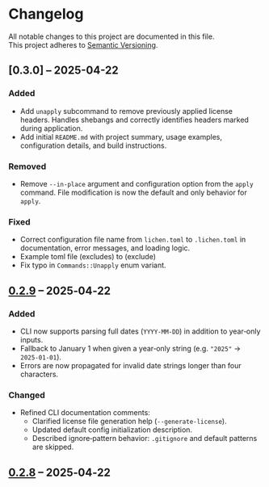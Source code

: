 # Changelog

All notable changes to this project are documented in this file.  
This project adheres to [Semantic Versioning](https://semver.org/spec/v2.0.0.html).

## [0.3.0] – 2025-04-22

### Added
- Add `unapply` subcommand to remove previously applied license headers. Handles shebangs and correctly identifies headers marked during application.
- Add initial `README.md` with project summary, usage examples, configuration details, and build instructions.

### Removed
- Remove `--in-place` argument and configuration option from the `apply` command. File modification is now the default and only behavior for `apply`.

### Fixed
- Correct configuration file name from `lichen.toml` to `.lichen.toml` in documentation, error messages, and loading logic.
- Example toml file (excludes) to (exclude)
- Fix typo in `Commands::Unapply` enum variant.

## [0.2.9] – 2025‑04‑22

### Added
- CLI now supports parsing full dates (`YYYY‑MM‑DD`) in addition to year‑only inputs.
- Fallback to January 1 when given a year‑only string (e.g. `"2025"` → `2025‑01‑01`).
- Errors are now propagated for invalid date strings longer than four characters.

### Changed
- Refined CLI documentation comments:
  - Clarified license file generation help (`--generate-license`).
  - Updated default config initialization description.
  - Described ignore‑pattern behavior: `.gitignore` and default patterns are skipped.

## [0.2.8] – 2025‑04‑22

[0.2.9]:    https://github.com/philocalyst/lichen/compare/v0.2.8...v0.2.9  
[0.2.8]:    https://github.com/philocalyst/lichen/releases/tag/v0.2.8  
